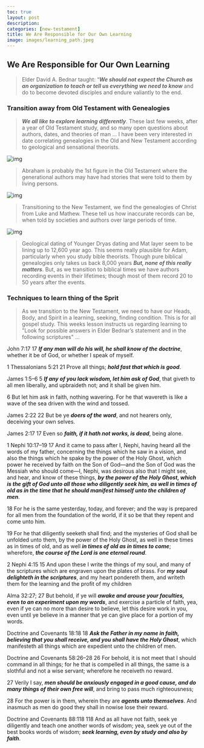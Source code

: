 ```yaml
---
toc: true
layout: post
description: 
categories: [new-testament]
title: We Are Responsible for Our Own Learning
image: images/learning_path.jpeg
---
```


## We Are Responsible for Our Own Learning
> Elder David A. Bednar taught: “***We should not expect the Church as an organization to teach or tell us everything we need to know*** and do to become devoted disciples and endure valiantly to the end.


### Transition away from Old Testament with Genealogies
> ***We all like to explore learning differently***.  These last few weeks, after a year of Old Testament study, and so many open questions about authors, dates, and theories of man ...  I have been very interested in date correlating genealogies in the Old and New Testament according to geological and sensational theorists.

![img]({{site.baseurl}}/image/adam_geneology.png)

> Abraham is probably the 1st figure in the Old Testament where the generational authors may have had stories that were told to them by living persons.

![img]({{site.baseurl}}/image/adam_to_abraham_geneology.png)

> Transitioning to the New Testament, we find the genealogies of Christ from Luke and Mathew.  These tell us how inaccurate records can be, when told by societies and authors over large periods of time.

![img]({{site.baseurl}}/image/matthew_luke_geneology.webp)

> Geological dating of Younger Dryas dating and Mat layer seem to be lining up to 12,600 year ago.  This seems really plausible for Adam, particularly when you study bible theorists. Though pure biblical genealogies only takes us back 8,000 years ***But, none of this really matters***.   But, as we transition to biblical times we have authors recording events in their lifetimes; though most of them record 20 to 50 years after the events.


### Techniques to learn thing of the Sprit
> As we transition to the New Testament, we need to have our Heads, Body, and Spirit in a learning, seeking, finding condition.  This is for all gospel study.  This weeks lesson instructs us regarding learning to "Look for possible answers in Elder Bednar’s statement and in the following scriptures" ...

John 7:17
17 ***If any man will do his will, he shall know of the doctrine***, whether it be of God, or whether I speak of myself.


1 Thessalonians 5:21
21 Prove all things; ***hold fast that which is good***.


James 1:5–6
5 ***If any of you lack wisdom, let him ask of God***, that giveth to all men liberally, and upbraideth not; and it shall be given him.

6 But let him ask in faith, nothing wavering. For he that wavereth is like a wave of the sea driven with the wind and tossed.


James 2:22
22 But be ye ***doers of the word***, and not hearers only, deceiving your own selves.


James 2:17
17 Even so ***faith, if it hath not works, is dead***, being alone.


1 Nephi 10:17–19
17 And it came to pass after I, Nephi, having heard all the words of my father, concerning the things which he saw in a vision, and also the things which he spake by the power of the Holy Ghost, which power he received by faith on the Son of God—and the Son of God was the Messiah who should come—I, Nephi, was desirous also that I might see, and hear, and know of these things, ***by the power of the Holy Ghost, which is the gift of God unto all those who diligently seek him, as well in times of old as in the time that he should manifest himself unto the children of men***.

18 For he is the same yesterday, today, and forever; and the way is prepared for all men from the foundation of the world, if it so be that they repent and come unto him.

19 For he that diligently seeketh shall find; and the mysteries of God shall be unfolded unto them, by the power of the Holy Ghost, as well in these times as in times of old, and as well ***in times of old as in times to come***; wherefore, ***the course of the Lord is one eternal round***.


2 Nephi 4:15
15 And upon these I write the things of my soul, and many of the scriptures which are engraven upon the plates of brass. For ***my soul delighteth in the scriptures***, and my heart pondereth them, and writeth them for the learning and the profit of my children


Alma 32:27; 
27 But behold, if ye will ***awake and arouse your faculties, even to an experiment upon my words***, and exercise a particle of faith, yea, even if ye can no more than desire to believe, let this desire work in you, even until ye believe in a manner that ye can give place for a portion of my words.


Doctrine and Covenants 18:18
18 ***Ask the Father in my name in faith, believing that you shall receive, and you shall have the Holy Ghost***, which manifesteth all things which are expedient unto the children of men.


Doctrine and Covenants 58:26–28
26 For behold, it is not meet that I should command in all things; for he that is compelled in all things, the same is a slothful and not a wise servant; wherefore he receiveth no reward.

27 Verily I say, ***men should be anxiously engaged in a good cause, and do many things of their own free will***, and bring to pass much righteousness;

28 For the power is in them, wherein they are ***agents unto themselves***. And inasmuch as men do good they shall in nowise lose their reward.


Doctrine and Covenants 88:118
118 And as all have not faith, seek ye diligently and teach one another words of wisdom; yea, seek ye out of the best books words of wisdom; ***seek learning, even by study and also by faith***.